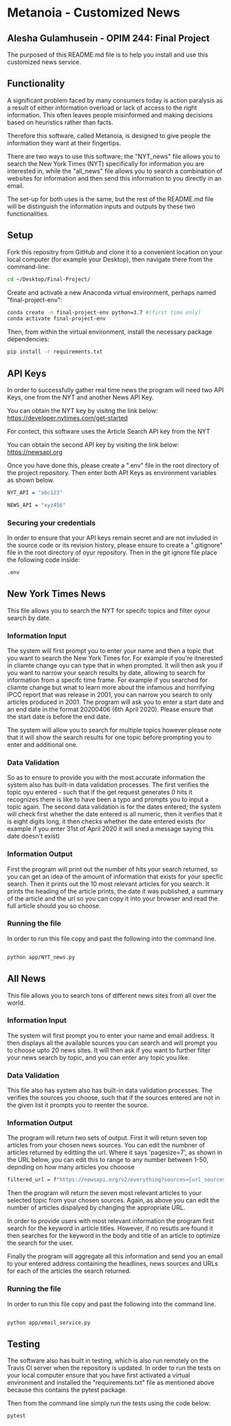 # Metanoia - Customized News
## Alesha Gulamhusein - OPIM 244: Final Project 

The purposed of this README.md file is to help you install and use this customized news service. 

## Functionality 
A significant problem faced by many consumers today is action paralysis as a result of either information overload or lack of access to the right information. This often leaves people misinformed and making decisions based on heuristics rather than facts. 

Therefore this software, called Metanoia, is designed to give people the information they want at their fingertips. 

There are two ways to use this software; the "NYT_news" file allows you to search the New York Times (NYT) specifically for information you are interested in, while the "all_news" file allows you to search a combination of websites for information and then send this information to you directly in an email.

The set-up for both uses is the same, but the rest of the README.md file will be distinguish the information inputs and outputs by these two functionalities. 

## Setup

Fork this repositry from GitHub and clone it to a convenient location on your local computer (for example your Desktop), then navigate there from the command-line:

```sh
cd ~/Desktop/Final-Project/
```

Create and activate a new Anaconda virtual environment, perhaps named "final-project-env":

```sh
conda create -n final-project-env python=3.7 #(first time only)
conda activate final-project-env
```

Then, from within the virtual environment, install the necessary package dependencies:

```sh
pip install -r requirements.txt

```

## API Keys
In order to successfully gather real time news  the program will need two API Keys, one from the NYT and another News API Key.

You can obtain the NYT key by visitng the link below: 
https://developer.nytimes.com/get-started

For contect, this software uses the Article Search API key from the NYT

You can obtain the second API key by visiting the link below:
https://newsapi.org

Once you have done this, please create a ".env" file in the root directory of the project repository. Then enter both API Keys as environment variables as shown below. 

```sh
NYT_API = "abc123"

NEWS_API = "xyz456"

```

### Securing your credentials 

In order to ensure that your API keys remain secret and are not invluded in the source code or its revision history, please ensure to create a ".gitignore" file in the root directory of oyur repository. Then in the git ignore file place the following code inside:

``` sh
.env
```

## New York Times News
This file allows you to search the NYT for specifc topics and filter oyour search by date. 
### Information Input 

The system will first prompt you to enter your name and then a topic that you want to search the New York Times for. For example if you're itnerested in cliamte change oyu can type that in when prompted. It will then ask you if you want to narrow your search results by date, allowing to search for information from a specifc time frame. For example if you searched for cliamte change but wnat to learn more about the infamous and horrifying IPCC report that was release in 2001, you can narrow you search to only articles produced in 2001. The program will ask you to enter a start date and an end date in the format 20200406 (6th April 2020). Please ensure that the start date is before the end date.

The system will allow you to search for multiple topics however please note that it will show the search results for one topic before prompting you to enter and additional one.

### Data Validation 
So as to ensure to provide you with the most accurate information the system also has built-in data validation processes. The first verifies the topic oyu entered - such that if the get request generates 0 hits it recognizes there is like to have been a typo and prompts you to input a topic again. The second data validation is for the dates entered; the system will check first whether the date entered is all numeric, then it verifies that it is eight digits long, it then checks whether the date entered exists (for example if you enter 31st of April 2020 it will sned a message saying this date doesn't exist)

### Information Output 
First the program will print out the number of hits your search returned, so you can get an idea of the amount of information that exists for your specfic search. Then it  prints out the 10 most relevant articles for you search. It prints the heading of the article prints, the date it was published, a summary of the article and the url so you can copy it into your browser and read the full article should you so choose.  

### Running the file 
In order to run this file copy and past the following into the command line. 
```sh

python app/NYT_news.py

```
## All News 
This file allows you to search tons of different news sites from all over the world. 

### Information Input 

The system will first prompt you to enter your name and email address. It then displays all the available sources you can search and will prompt you to choose upto 20 news sites. It will then ask if you want to further filter your news search by topic, and you can enter any topic you like. 

### Data Validation 
This file also has system also has built-in data validation processes. The  verifies the sources you choose, such that if the sources entered are not in the given list it prompts you to reenter the source.

### Information Output 
The program will return two sets of output. First it will return seven top articles from your chosen news sources. You can edit the numbner of articles returned by editting the url. Where it says 'pagesize=7', as shown in the URL below, you can edit this to range to any number between 1-50, depnding on how many articles you chooose

``` sh
filtered_url = f"https://newsapi.org/v2/everything?sources={url_sources}&qInTitle={topic}&language=en&pagesize=7&apiKey={API_KEY}"
```

Then the program will return the seven most relevant articles to your selected topic from your chosen sources. Again, as above you can edit the number of articles dispalyed by changing the appropriate URL. 

In order to provide users with most relevant information the program first search for the keyword in article titles. However, if no resutls are found it then searches for the keyword in the body and title of an article to optimize the search for the user.

Finally the program will aggregate all this information and send you an email to your entered address containing the headlines, news sources and URLs for each of the articles the search returned. 


### Running the file 
In order to run this file copy and past the following into the command line. 
```sh

python app/email_service.py

```
## Testing

The software also has built in testing, which is also run remotely on the Travis CI server when the repository is updated. 
In order to run the tests on your local computer ensure that you have first activated a virtual environment and installed the "requirements.txt" file as mentioned above because this contains the pytest package. 

Then from the command line simply run the tests using the code below:

``` sh 
pytest
```